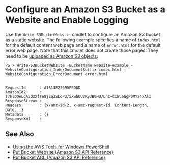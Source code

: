 # Configure an Amazon S3 Bucket as a Website and Enable Logging<a name="pstools-s3-create-website"></a>

Use the `Write-S3BucketWebsite` cmdlet to configure an Amazon S3 bucket as a static website\. The following example specifies a name of `index.html` for the default content web page and a name of `error.html` for the default error web page\. Note that this cmdlet does not create those pages\. They need to be [uploaded as Amazon S3 objects](pstools-s3-upload-object.md)\.

```
PS > Write-S3BucketWebsite -BucketName website-example -WebsiteConfiguration_IndexDocumentSuffix index.html -WebsiteConfiguration_ErrorDocument error.html


RequestId      : A1813E27995FFDDD
AmazonId2      : T7hlDOeLqA5Q2XfTe8j2q3SLoP3/5XwhUU3RyJBGHU/LnC+CIWLeGgP0MY24xAlI
ResponseStream :
Headers        : {x-amz-id-2, x-amz-request-id, Content-Length, Date...}
Metadata       : {}
ResponseXml    :
```

## See Also<a name="pstools-seealso-s3-create-website"></a>
+  [Using the AWS Tools for Windows PowerShell](pstools-using.md) 
+  [Put Bucket Website \(Amazon S3 API Reference\)](https://docs.aws.amazon.com/AmazonS3/latest/API/RESTBucketPUTwebsite.html) 
+  [Put Bucket ACL \(Amazon S3 API Reference\)](https://docs.aws.amazon.com/AmazonS3/latest/API/RESTBucketPUTacl.html) 